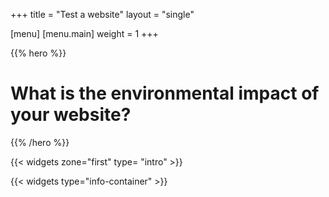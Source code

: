 +++
title = "Test a website"
layout = "single"

[menu]
	[menu.main]
		weight = 1
+++

{{% hero %}}

# What is the environmental impact of your website?

{{% /hero %}}

{{< widgets zone="first" type= "intro" >}}

{{< widgets type="info-container" >}}

